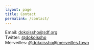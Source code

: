 ```yaml
---
layout: page
title: Contact
permalink: /contact/
---
```


Email: [dokoissho@sdf.org](mailto://dokoissho@sdf.org)  
Twitter: [@dokoissho](https://twitter.com/dokoissho)  
Merveilles: [@dokoissho@merveilles.town](https://@dokoissho@merveilles.town)  